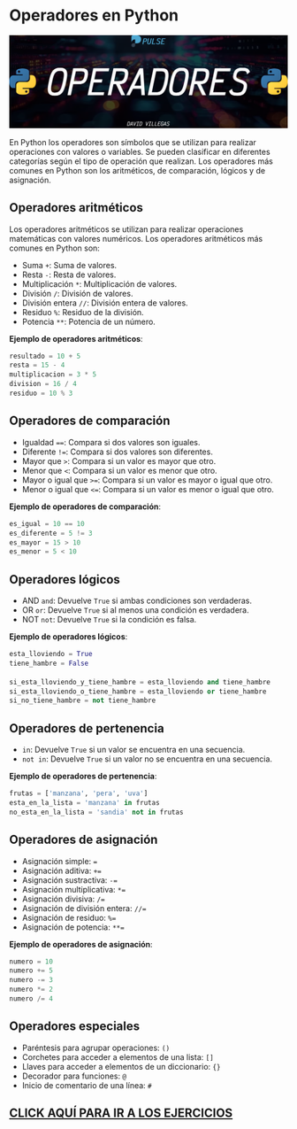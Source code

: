 # Operadores en Python

![OPERADORES](../00_media/PY_OPERADORES.webp)

En Python los operadores son símbolos que se utilizan para realizar operaciones con valores o variables. Se pueden clasificar en diferentes categorías según el tipo de operación que realizan. Los operadores más comunes en Python son los aritméticos, de comparación, lógicos y de asignación.

## Operadores aritméticos

Los operadores aritméticos se utilizan para realizar operaciones matemáticas con valores numéricos. Los operadores aritméticos más comunes en Python son:

- Suma `+`: Suma de valores.
- Resta `-`: Resta de valores.
- Multiplicación `*`: Multiplicación de valores.
- División `/`: División de valores.
- División entera `//`: División entera de valores.
- Residuo `%`: Residuo de la división.
- Potencia `**`: Potencia de un número.

**Ejemplo de operadores aritméticos**:

```python
resultado = 10 + 5
resta = 15 - 4
multiplicacion = 3 * 5
division = 16 / 4
residuo = 10 % 3
```

## Operadores de comparación

- Igualdad `==`: Compara si dos valores son iguales.
- Diferente `!=`: Compara si dos valores son diferentes.
- Mayor que `>`: Compara si un valor es mayor que otro.
- Menor que `<`: Compara si un valor es menor que otro.
- Mayor o igual que `>=`: Compara si un valor es mayor o igual que otro.
- Menor o igual que `<=`: Compara si un valor es menor o igual que otro.

**Ejemplo de operadores de comparación**:

```python
es_igual = 10 == 10
es_diferente = 5 != 3
es_mayor = 15 > 10
es_menor = 5 < 10
```

## Operadores lógicos

- AND `and`: Devuelve `True` si ambas condiciones son verdaderas.
- OR `or`: Devuelve `True` si al menos una condición es verdadera.
- NOT `not`: Devuelve `True` si la condición es falsa.

**Ejemplo de operadores lógicos**:

```python
esta_lloviendo = True
tiene_hambre = False

si_esta_lloviendo_y_tiene_hambre = esta_lloviendo and tiene_hambre
si_esta_lloviendo_o_tiene_hambre = esta_lloviendo or tiene_hambre
si_no_tiene_hambre = not tiene_hambre
```

## Operadores de pertenencia

- `in`: Devuelve `True` si un valor se encuentra en una secuencia.
- `not in`: Devuelve `True` si un valor no se encuentra en una secuencia.

**Ejemplo de operadores de pertenencia**:

```python
frutas = ['manzana', 'pera', 'uva']
esta_en_la_lista = 'manzana' in frutas
no_esta_en_la_lista = 'sandia' not in frutas
```

## Operadores de asignación

- Asignación simple: `=`
- Asignación aditiva: `+=`
- Asignación sustractiva: `-=`
- Asignación multiplicativa: `*=`
- Asignación divisiva: `/=`
- Asignación de división entera: `//=`
- Asignación de residuo: `%=`
- Asignación de potencia: `**=`

**Ejemplo de operadores de asignación**:

```python
numero = 10
numero += 5
numero -= 3
numero *= 2
numero /= 4
```

## Operadores especiales

- Paréntesis para agrupar operaciones: `()`
- Corchetes para acceder a elementos de una lista: `[]`
- Llaves para acceder a elementos de un diccionario: `{}`
- Decorador para funciones: `@`
- Inicio de comentario de una línea: `#`

## [CLICK AQUÍ PARA IR A LOS EJERCICIOS](03_operadores.py)